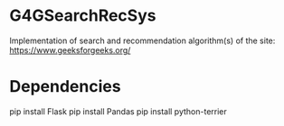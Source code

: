 # G4GSearchRecSys
Implementation of search and recommendation algorithm(s) of the site: https://www.geeksforgeeks.org/

# Dependencies
pip install Flask
pip install Pandas
pip install python-terrier
